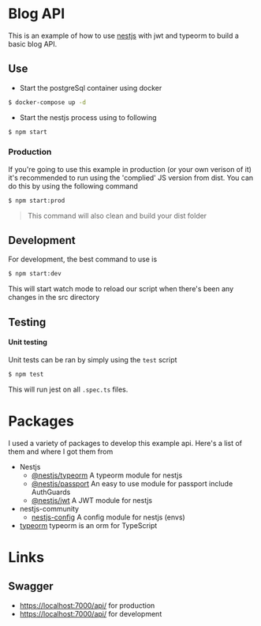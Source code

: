 # Blog API

This is an example of how to use [nestjs](https://github.com/nestjs/nest) with jwt and typeorm to build a basic blog API.

## Use

- Start the postgreSql container using docker

```bash
$ docker-compose up -d
```

- Start the nestjs process using to following

```bash
$ npm start
```

### Production

If you're going to use this example in production (or your own verison of it) it's recommended to run using the 'complied' JS version from dist. You can do this by using the following command

```bash
$ npm start:prod
```

> This command will also clean and build your dist folder

## Development

For development, the best command to use is

```bash
$ npm start:dev
```

This will start watch mode to reload our script when there's been any changes in the src directory

## Testing

#### Unit testing

Unit tests can be ran by simply using the `test` script

```bash
$ npm test
```

This will run jest on all `.spec.ts` files.

# Packages

I used a variety of packages to develop this example api. Here's a list of them and where I got them from

- Nestjs
  - [@nestjs/typeorm](https://github.com/nestjs/typeorm) A typeorm module for nestjs
  - [@nestjs/passport](https://github.com/nestjs/passport) An easy to use module for passport include AuthGuards
  - [@nestjs/jwt](https://github.com/nestjs/jwt) A JWT module for nestjs
- nestjs-community
  - [nestjs-config](https://github.com/nestjs-community/nestjs-config) A config module for nestjs (envs)
- [typeorm](https://github.com/typeorm/typeorm) typeorm is an orm for TypeScript

# Links

## Swagger

- [https://localhost:7000/api/](https://localhost:700/api/) for production
- [https://localhost:7000/api/](https://localhost:700/api/) for development
